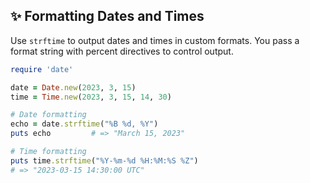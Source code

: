 ## ✨ Formatting Dates and Times

Use `strftime` to output dates and times in custom formats. You pass a format string with percent directives to control output.

```ruby
require 'date'

date = Date.new(2023, 3, 15)
time = Time.new(2023, 3, 15, 14, 30)

# Date formatting
echo = date.strftime("%B %d, %Y")
puts echo         # => "March 15, 2023"

# Time formatting
puts time.strftime("%Y-%m-%d %H:%M:%S %Z")
# => "2023-03-15 14:30:00 UTC"
```